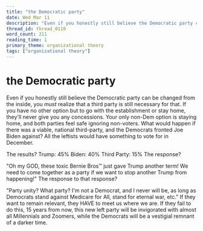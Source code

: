 ```yaml
---
title: "the Democratic party"
date: Wed Mar 11
description: "Even if you honestly still believe the Democratic party can be changed from the inside, you *must* realize that a third party is still necessary for that."
thread_id: thread_0110
word_count: 211
reading_time: 1
primary_theme: organizational theory
tags: ["organizational theory"]
---
```


# the Democratic party

Even if you honestly still believe the Democratic party can be changed from the inside, you *must* realize that a third party is still necessary for that. If you have no other option but to go with the establishment or stay home, they'll never give you any concessions. Your only non-Dem option is staying home, and both parties feel safe ignoring non-voters. What would happen if there was a viable, national third-party, and the Democrats fronted Joe Biden against? All the leftists would have something to vote for in December.

The results?
Trump: 45%
Biden: 40%
Third Party: 15% The response?

"Oh my GOD, these toxic Bernie Bros™ just gave Trump another term! We need to come together as a party if we want to stop another Trump from happening!" The response to that response?

"Party unity? What party? I'm not a Democrat, and I never will be, as long as Democrats stand against Medicare for All, stand for eternal war, etc." If they want to remain relevant, they HAVE to meet us where we are. If they fail to do this, 15 years from now, this new left party will be invigorated with almost all Millennials and Zoomers, while the Democrats will be a vestigial remnant of a darker time.